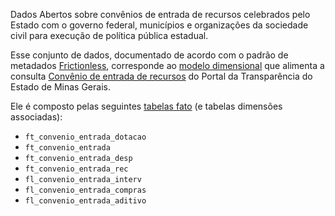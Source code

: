 Dados Abertos sobre convênios de entrada de recursos celebrados pelo Estado com o governo federal, municípios e organizações da sociedade civil para execução de política pública estadual.

Esse conjunto de dados, documentado de acordo com o padrão de metadados [Frictionless](https://frictionlessdata.io/), corresponde ao [modelo dimensional](https://pt.wikipedia.org/wiki/Modelagem_dimensional) que alimenta a consulta [Convênio de entrada de recursos](https://www.transparencia.mg.gov.br/convenios/convenio-entrada) do Portal da Transparência do Estado de Minas Gerais.

Ele é composto pelas seguintes [tabelas fato](https://pt.wikipedia.org/wiki/Tabela_de_fatos) (e tabelas dimensões associadas):

- `ft_convenio_entrada_dotacao`
- `ft_convenio_entrada`
- `ft_convenio_entrada_desp`
- `ft_convenio_entrada_rec`
- `fl_convenio_entrada_interv`
- `fl_convenio_entrada_compras`
- `fl_convenio_entrada_aditivo`
